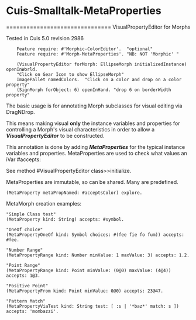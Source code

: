 # Cuis-Smalltalk-MetaProperties
===============================
VisualPropertyEditor for Morphs

Tested in Cuis 5.0 revision 2986

````Smalltalk
	Feature require: #'Morphic-ColorEditor'.  "optional"
	Feature require: #'Morph-MetaProperties'. "NB: NOT 'Morphic' "

	(VisualPropertyEditor forMorph: EllipseMorph initializedInstance) openInWorld.
	"Click on Gear Icon to show EllipseMorph"
	ImagePallet namedColors.  "Click on a color and drop on a color property"
	(SignMorph forObject: 6) openInHand. "drop 6 on borderWidth property"
````

The basic usage is for annotating Morph subclasses for visual editing via DragNDrop.

This means making visual __only__ the instance variables and properties for controlling a Morph's visual characteristics in order to allow a ***VisualPropertyEditor*** to be constructed. 

This annotation is done by adding ***MetaProperties*** for the typical instance variables and properties.  MetaProperties are used to check what values an iVar #accepts:

See method #VisualPropertyEditor class>>initialize.

MetaProperties are immutable, so can be shared.  Many are predefined.  
````Smalltalk
(MetaProperty metaPropNamed: #acceptsColor) explore.
````

MetaMorph creation examples:
````Smalltalk
"Simple Class test"
(MetaProperty kind: String) accepts: #symbol.

"OneOf choice"
(MetaPropertyOneOf kind: Symbol choices: #(fee fie fo fum)) accepts: #fee.

"Number Range"
(MetaPropertyRange kind: Number minValue: 1 maxValue: 3) accepts: 1.2.

"Point Range"
(MetaPropertyRange kind: Point minValue: (0@0) maxValue: (4@4)) accepts: 1@3.

"Positive Point"
(MetaPropertyFrom kind: Point minValue: 0@0) accepts: 23@47.

"Pattern Match"
(MetaPropertyViaTest kind: String test: [ :s | '*baz*' match: s ]) accepts: 'mombazzi'.

````
